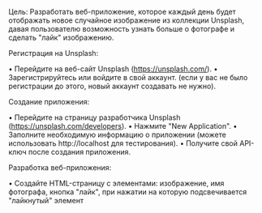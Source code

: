 Цель: Разработать веб-приложение, которое каждый день будет отображать новое случайное изображение из коллекции Unsplash, давая пользователю возможность узнать больше о фотографе и сделать "лайк" изображению.

Регистрация на Unsplash:

• Перейдите на веб-сайт Unsplash (https://unsplash.com/).
• Зарегистрируйтесь или войдите в свой аккаунт. (если у вас не было регистрации до этого, новый аккаунт создавать не нужно).

Создание приложения:

• Перейдите на страницу разработчика Unsplash (https://unsplash.com/developers).
• Нажмите "New Application".
• Заполните необходимую информацию о приложении (можете использовать http://localhost для тестирования).
• Получите свой API-ключ после создания приложения.

Разработка веб-приложения:

• Создайте HTML-страницу с элементами: изображение, имя фотографа, кнопка "лайк", при нажатии на которую подсвечивается "лайкнутый" элемент
